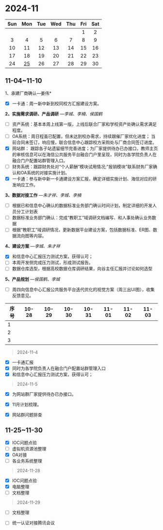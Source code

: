 # 2024-11

|	Sun	|	Mon	|	Tue	|	Wed	|	Thu	|	Fri	|	Sat	|
| :---: | :---: | :---: | :---: | :---: | :---: | :---: |
|		|		|		|		|		|	1	|	2	|
|	3	|	4	|	5	|	6	|	7	|	8	|	9	|
|	10	|	11	|	12	|	13	|	14	|	15	|	16	|
|	17	|	18	|	19	|	20	|	21	|	22	|	23	|
|	24	|	[25](#jump)	|	26	|	27	|	28	|	29	|	30	|


## 11-04~11-10

1、承建厂商确认—姜伟*

- [x] 一卡通：周一新中新到校同校方汇报建设方案。

**2、实施需求调研、产品调研** *—李城、李楠、侯国鹤*

- [ ] 资产系统：基本本周上线第一版，上线后联合厂家和学校资产处确认需求满足程度。
- [ ] OA系统：周日程虽已配置，但未达到校办需求，持续跟催厂家优化进度； 当前合同未签订，响应慢，联合信息中心跟踪校方采购处与厂商合同签订进度。
- [x] 网站群： 跟踪各子站遗留细节完善进度；为厂家提供待办已办接口，教师主页的审核信息可以在海信公共服务平台融合门户里呈现，同时为各学院负责人在融合门户配置站群管理入口。
- [ ] 财务系统：跟踪财务处对“个人薪酬”模块试用情况;"报销模块"联系财务厂家确认和OA系统的对接实施计划。
- [x] 一卡通：参与新中新一卡通建设方案汇报，确定详细实施计划、海信对应的研发响应工作。

**3、数据对接工作** *—朱才祥、李城、李楠*

- [ ] 根据已和信息中心确认的数据标准业务部门确认时间计划，制定详细的开发人员分工计划表
- [ ]  数据标准业务部门确认：完成“教职工”域调研文档编写、和人事处确认业务数据
- [ ]  根据“教职工”域调研情况，更新数据平台建设方案，包括数据标准、ER图、数据流向图等内容。

**4、建设方案** *—李城、朱才祥*

- [x] 和信息中心汇报压力测试方案，获得认可；
- [ ] 本周开发侧完成压力测试，形成测试报告。
- [ ] 数据仓库选型，根据高校数据仓库调研结果，向谷主任汇报并讨论如何选型

**5、产品规划** *—侯国鹤、李城*

- [ ] 周四向信息中心汇报公共服务平台迭代优化的视觉方案（周三出UI图），收集反馈意见。

| 序号 | 10-28 | 10-29 | 10-30 | 10-31 | 11-01 | 11-02 | 11-03 |
| ---- | ----- | ----- | ----- | ----- | ----- | ----- | ----- |
| 1    |       |       |       |       |       |       |       |
| 2    |       |       |       |       |       |       |       |
| 3    |       |       |       |       |       |       |       |

> 2024-11-4

- [x] 一卡通汇报
- [x] 同时为各学院负责人在融合门户配置站群管理入口
- [x] 和信息中心汇报压力测试方案，获得认可；

> 2024-11-5

- [x] 为网站群厂家提供待办已办接口。
- [x] 11月计划梳理。
- [x] 网站群问题排查



## 11-25~11-30

<span id="jump"></span>

- [x] IOC问题点验
- [ ] 虚拟机资源池整理
- [x] OA对接
- [ ] 各业务系统整理

> 2024-11-28

- [x] IOC问题点验 
- [x] 电脑整理
- [ ] 文档整理
  
> 2024-11-29
- [ ] 文档整理
- [ ] 统一认证对接腾讯会议



